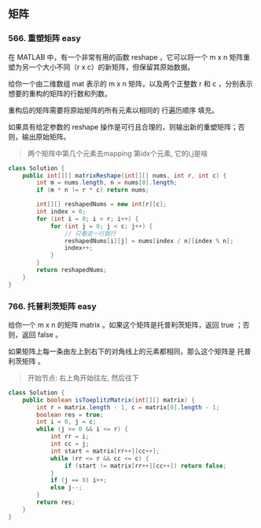 ## 矩阵

### 566. 重塑矩阵 easy

在 MATLAB 中，有一个非常有用的函数 reshape ，它可以将一个 m x n 矩阵重塑为另一个大小不同（r x c）的新矩阵，但保留其原始数据。

给你一个由二维数组 mat 表示的 m x n 矩阵，以及两个正整数 r 和 c ，分别表示想要的重构的矩阵的行数和列数。

重构后的矩阵需要将原始矩阵的所有元素以相同的 行遍历顺序 填充。

如果具有给定参数的 reshape 操作是可行且合理的，则输出新的重塑矩阵；否则，输出原始矩阵。

> 两个矩阵中第几个元素去mapping
> 第idx个元素, 它的i,j是啥

```java
class Solution {
    public int[][] matrixReshape(int[][] nums, int r, int c) {
        int m = nums.length, n = nums[0].length;
        if (m * n != r * c) return nums;

        int[][] reshapedNums = new int[r][c];
        int index = 0;
        for (int i = 0; i < r; i++) {
            for (int j = 0; j < c; j++) {
                // 只看这一行就行
                reshapedNums[i][j] = nums[index / n][index % n];
                index++;
            }
        }
        return reshapedNums;
    }
}
```


### 766. 托普利茨矩阵 easy

给你一个 m x n 的矩阵 matrix 。如果这个矩阵是托普利茨矩阵，返回 true ；否则，返回 false 。

如果矩阵上每一条由左上到右下的对角线上的元素都相同，那么这个矩阵是 托普利茨矩阵 。

> 开始节点: 右上角开始往左, 然后往下

```java
class Solution {
    public boolean isToeplitzMatrix(int[][] matrix) {
        int r = matrix.length - 1, c = matrix[0].length - 1;
        boolean res = true;
        int i = 0, j = c;
        while (j >= 0 && i <= r) {
            int rr = i;
            int cc = j;
            int start = matrix[rr++][cc++];
            while (rr <= r && cc <= c) {
                if (start != matrix[rr++][cc++]) return false;
            }
            if (j == 0) i++;
            else j--;
        }
        return res;
    }
}
```
